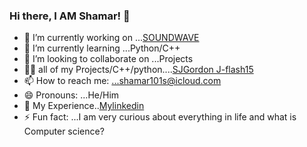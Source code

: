 ### Hi there, I AM Shamar! 👋

- 🔭 I’m currently working on ...[SOUNDWAVE](https://github.com/J-flash15/Sound-Wave/blob/main/soundwave.py)
- 🌱 I’m currently learning ...Python/C++
- 👯 I’m looking to collaborate on ...Projects
- 👨‍💻 all of my Projects/C++/python....[SJGordon
J-flash15](https://github.com/J-flash15)
- 📫 How to reach me: ...shamar101s@icloud.com
- 😄 Pronouns: ...He/Him
- 📂 My Experience..[Mylinkedin](https://www.linkedin.com/in/shamar-j-gordon-161048125/)
- ⚡ Fun fact: ...I am very curious about everything in life and what is Computer science?


